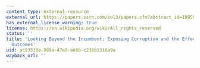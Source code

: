 ```yaml
---
content_type: external-resource
external_url: https://papers.ssrn.com/sol3/papers.cfm?abstract_id=1995974
has_external_license_warning: true
license: https://en.wikipedia.org/wiki/All_rights_reserved
status: ''
title: 'Looking Beyond the Incumbent: Exposing Corruption and the Effect on Electoral
  Outcomes'
uid: ac93510e-889a-47a9-a66b-c236b1316a9a
wayback_url: ''
---
```

